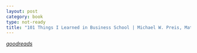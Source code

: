 ```yaml
---
layout: post
category: book
type: not-ready
title: "101 Things I Learned in Business School | Michael W. Preis, Matthew Frederick"
---
```


_[goodreads]()_
